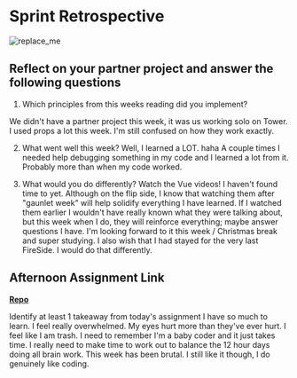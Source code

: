# Sprint Retrospective

![replace_me](https://codeworks.blob.core.windows.net/public/assets/img/illustrations/placeholder.svg)

## Reflect on your partner project and answer the following questions

1. Which principles from this weeks reading did you implement?

We didn't have a partner project this week, it was us working solo on Tower. 
I used props a lot this week. I'm still confused on how they work exactly. 

2. What went well this week?
Well, I learned a LOT. haha A couple times I needed help debugging something in my code and I learned a lot from it. Probably more than when my code worked.


3. What would you do differently?
Watch the Vue videos! I haven't found time to yet. Although on the flip side, I know that watching them after "gaunlet week" will help solidify everything I have learned. If I watched them earlier I wouldn't have really known what they were talking about, but this week when I do, they will reinforce everything; maybe answer questions I have. I'm looking forward to it this week / Christmas break and super studying. I also wish that I had stayed for the very last FireSide. I would do that differently.


## Afternoon Assignment Link

**[Repo](https://github.com/rachel-gamble/Tower)**

Identify at least 1 takeaway from today's assignment
I have so much to learn. I feel really overwhelmed. My eyes hurt more than they've ever hurt. I feel like I am trash. I need to remember I'm a baby coder and it just takes time. I really need to make time to work out to balance the 12 hour days doing all brain work. This week has been brutal. I still like it though, I do genuinely like coding.